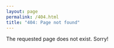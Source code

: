 ```yaml
---
layout: page
permalink: /404.html
title: "404: Page not found"
---
```

The requested page does not exist. Sorry!
